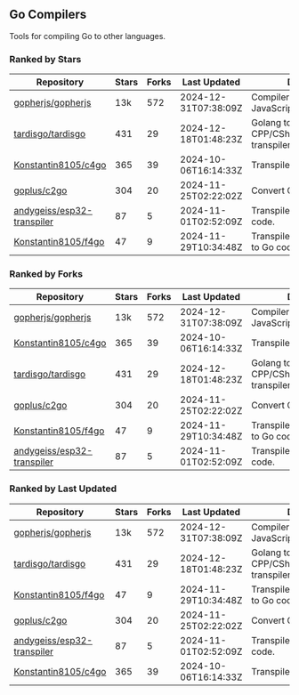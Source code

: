 ## Go Compilers

Tools for compiling Go to other languages.

### Ranked by Stars

| Repository | Stars | Forks | Last Updated | Description | 
|------------|-------|-------|--------------|-------------|
| [gopherjs/gopherjs](https://github.com/gopherjs/gopherjs) | 13k | 572 | 2024-12-31T07:38:09Z |  Compiler from Go to JavaScript. |
| [tardisgo/tardisgo](https://github.com/tardisgo/tardisgo) | 431 | 29 | 2024-12-18T01:48:23Z |  Golang to Haxe to CPP/CSharp/Java/JavaScript transpiler. |
| [Konstantin8105/c4go](https://github.com/Konstantin8105/c4go) | 365 | 39 | 2024-10-06T16:14:33Z |  Transpile C code to Go code. |
| [goplus/c2go](https://github.com/goplus/c2go) | 304 | 20 | 2024-11-25T02:22:02Z |  Convert C code to Go code. |
| [andygeiss/esp32-transpiler](https://github.com/andygeiss/esp32-transpiler) | 87 | 5 | 2024-11-01T02:52:09Z |  Transpile Go into Arduino code. |
| [Konstantin8105/f4go](https://github.com/Konstantin8105/f4go) | 47 | 9 | 2024-11-29T10:34:48Z |  Transpile FORTRAN 77 code to Go code. |

### Ranked by Forks

| Repository | Stars | Forks | Last Updated | Description | 
|------------|-------|-------|--------------|-------------|
| [gopherjs/gopherjs](https://github.com/gopherjs/gopherjs) | 13k | 572 | 2024-12-31T07:38:09Z |  Compiler from Go to JavaScript. |
| [Konstantin8105/c4go](https://github.com/Konstantin8105/c4go) | 365 | 39 | 2024-10-06T16:14:33Z |  Transpile C code to Go code. |
| [tardisgo/tardisgo](https://github.com/tardisgo/tardisgo) | 431 | 29 | 2024-12-18T01:48:23Z |  Golang to Haxe to CPP/CSharp/Java/JavaScript transpiler. |
| [goplus/c2go](https://github.com/goplus/c2go) | 304 | 20 | 2024-11-25T02:22:02Z |  Convert C code to Go code. |
| [Konstantin8105/f4go](https://github.com/Konstantin8105/f4go) | 47 | 9 | 2024-11-29T10:34:48Z |  Transpile FORTRAN 77 code to Go code. |
| [andygeiss/esp32-transpiler](https://github.com/andygeiss/esp32-transpiler) | 87 | 5 | 2024-11-01T02:52:09Z |  Transpile Go into Arduino code. |

### Ranked by Last Updated

| Repository | Stars | Forks | Last Updated | Description | 
|------------|-------|-------|--------------|-------------|
| [gopherjs/gopherjs](https://github.com/gopherjs/gopherjs) | 13k | 572 | 2024-12-31T07:38:09Z |  Compiler from Go to JavaScript. |
| [tardisgo/tardisgo](https://github.com/tardisgo/tardisgo) | 431 | 29 | 2024-12-18T01:48:23Z |  Golang to Haxe to CPP/CSharp/Java/JavaScript transpiler. |
| [Konstantin8105/f4go](https://github.com/Konstantin8105/f4go) | 47 | 9 | 2024-11-29T10:34:48Z |  Transpile FORTRAN 77 code to Go code. |
| [goplus/c2go](https://github.com/goplus/c2go) | 304 | 20 | 2024-11-25T02:22:02Z |  Convert C code to Go code. |
| [andygeiss/esp32-transpiler](https://github.com/andygeiss/esp32-transpiler) | 87 | 5 | 2024-11-01T02:52:09Z |  Transpile Go into Arduino code. |
| [Konstantin8105/c4go](https://github.com/Konstantin8105/c4go) | 365 | 39 | 2024-10-06T16:14:33Z |  Transpile C code to Go code. |

